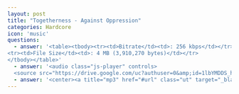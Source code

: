```yaml
---
layout: post
title: "Togetherness - Against Oppression"
categories: Hardcore
icon: 'music'
questions:
  - answer: '<table><tbody><tr><td>Bitrate</td><td>: 256 kbps</td></tr>
<tr><td>File Size</td><td>: 4 MB (3,910,270 bytes)</td></tr>
</tbody></table>'
  - answer: '<audio class="js-player" controls>
  <source src="https://drive.google.com/uc?authuser=0&amp;id=1lbYMDDS_hKPF-6cYgv1vNanZD6Dcc598&amp;export=download" type="audio/mp3"></audio>'
  - answer: '<center><a title="mp3" href="#url" class="ut" target="_blank"><span class="feather-icon icon-download"> Download</span></a></center>'
---
```


